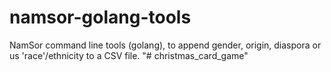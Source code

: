 # namsor-golang-tools
NamSor command line tools (golang), to append gender, origin, diaspora or us 'race'/ethnicity to a CSV file.
"# christmas_card_game" 
